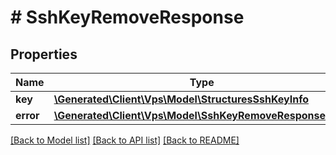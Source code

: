 # # SshKeyRemoveResponse

## Properties

Name | Type | Description | Notes
------------ | ------------- | ------------- | -------------
**key** | [**\Generated\Client\Vps\Model\StructuresSshKeyInfo**](StructuresSshKeyInfo.md) |  | [optional]
**error** | [**\Generated\Client\Vps\Model\SshKeyRemoveResponseError**](SshKeyRemoveResponseError.md) |  | [optional]

[[Back to Model list]](../../README.md#models) [[Back to API list]](../../README.md#endpoints) [[Back to README]](../../README.md)

